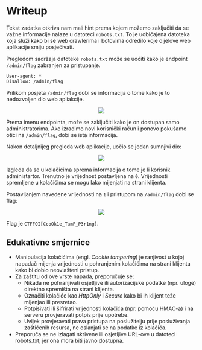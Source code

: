 # Writeup

Tekst zadatka otkriva nam mali hint prema kojem možemo zaključiti da se važne informacije nalaze u datoteci ```robots.txt```. 
To je uobičajena datoteka koja služi kako bi se web crawlerima i botovima odredilo koje dijelove web aplikacije smiju posjećivati.


Pregledom sadržaja datoteke ```robots.txt``` može se uoćiti kako je endpoint ```/admin/flag``` zabranjen za pristupanje.

```
User-agent: *
Disallow: /admin/flag
```


Prilikom posjeta ```/admin/flag``` dobi se informacija o tome kako je to nedozvoljen dio web apliakcije.

<p align="center">
 <a href="https://github.com/user-attachments/assets/d73563b1-9e04-425b-b954-516ccf4f40b4?raw=true" target="_blank">
  <img src="https://github.com/user-attachments/assets/d73563b1-9e04-425b-b954-516ccf4f40b4"/>
  <a/>
<p/>

Prema imenu endpointa, može se zaključiti kako je on dostupan samo administratorima.
Ako izradimo novi korisnički račun i ponovo pokušamo otići na ```/admin/flag```, dobi se ista informacija.

Nakon detaljnijeg pregleda web aplikacije, uočio se jedan sumnjivi dio:

<p align="center">
 <a href="https://github.com/user-attachments/assets/92ed70c1-9ff9-441d-ac58-2dccfa6ee7ba?raw=true" target="_blank">
  <img src="https://github.com/user-attachments/assets/92ed70c1-9ff9-441d-ac58-2dccfa6ee7ba"/>
  <a/>
<p/>

Izgleda da se u kolačićima sprema informacija o tome je li korisnik administartor.
Trenutno je vrijednost postavljena na ```0```.
Vrijednosti spremljene u kolačićima se mogu lako mijenjati na strani klijenta.

Postavljanjem navedene vrijednosti na ```1``` i pristupom na ```/admin/flag``` dobi se flag:

<p align="center">
 <a href="https://github.com/user-attachments/assets/ad66db05-1be5-440e-9de0-ab8cfe26c066?raw=true" target="_blank">
  <img src="https://github.com/user-attachments/assets/ad66db05-1be5-440e-9de0-ab8cfe26c066"/>
  <a/>
<p/>


Flag je ```CTFFOI[CcoOk1e_TamP_P3r1ng]```.

## Edukativne smjernice
- Manipulacija kolačićima (engl. _Cookie tampering_) je ranjivost u kojoj napadač mijenja vrijednosti u pohranjenim kolačićima na strani klijenta kako bi dobio neovlašteni pristup.
- Za zaštitu od ove vrste napada, preporučuje se:
  - Nikada ne pohranjivati osjetljive ili autorizacijske podatke (npr. uloge) direktno spremišta na strani klijenta.
  - Označiti kolačiće kao _HttpOnly_ i _Secure_ kako bi ih klijent teže mijenjao ili presretao.
  - Potpisivati ili šifrirati vrijednosti kolačića (npr. pomoću HMAC-a) i na serveru provjeravati potpis prije upotrebe.
  - Uvijek provjeravati prava pristupa na poslužitelju prije posluživanja zaštićenih resursa, ne oslanjati se na podatke iz kolačića.
- Preporuča se ne izlagati skrivene ili osjetljive URL-ove u datoteci robots.txt, jer ona mora biti javno dostupna.

